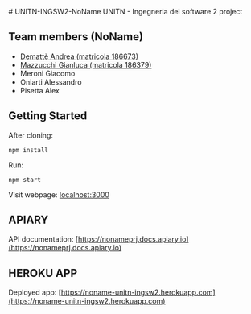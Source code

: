 ﻿﻿﻿# UNITN-INGSW2-NoNameUNITN - Ingegneria del software 2 project## Team members (NoName)* [Demattè Andrea (matricola 186673)](https://github.com/dema121)* [Mazzucchi Gianluca (matricola 186379)](https://github.com/gmazzu97)* Meroni Giacomo* Oniarti Alessandro* Pisetta Alex## Getting StartedAfter cloning:```npm install```Run:```npm start```Visit webpage: [localhost:3000](localhost:3000)## APIARYAPI documentation: [https://nonameprj.docs.apiary.io](https://nonameprj.docs.apiary.io)## HEROKU APPDeployed app: [https://noname-unitn-ingsw2.herokuapp.com](https://noname-unitn-ingsw2.herokuapp.com)